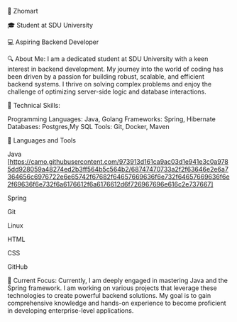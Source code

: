 👤 Zhomart

🎓 Student at SDU University

💻 Aspiring Backend Developer

🔍 About Me:
I am a dedicated student at SDU University with a keen interest in backend development. My journey into the world of coding has been driven by a passion for building robust, scalable, and efficient backend systems. I thrive on solving complex problems and enjoy the challenge of optimizing server-side logic and database interactions.

🌟 Technical Skills:

Programming Languages: Java, Golang
Frameworks: Spring, Hibernate
Databases: Postgres,My SQL
Tools: Git, Docker, Maven

🧰 Languages and Tools

Java
[https://camo.githubusercontent.com/973913d161ca9ac03d1e941e3c0a9785dd928059a48274ed2b3ff564b5c564b2/68747470733a2f2f63646e2e6a7364656c6976722e6e65742f67682f64657669636f6e732f64657669636f6e2f69636f6e732f6a6176612f6a6176612d6f726967696e616c2e737667]

Spring

Git

Linux

HTML

CSS

GitHub






🚀 Current Focus:
Currently, I am deeply engaged in mastering Java and the Spring framework. I am working on various projects that leverage these technologies to create powerful backend solutions. My goal is to gain comprehensive knowledge and hands-on experience to become proficient in developing enterprise-level applications.
